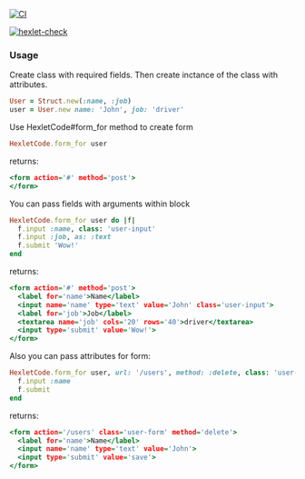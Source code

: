 [![CI](https://github.com/AlexRedisson18/rails-project-63/actions/workflows/main.yml/badge.svg)](https://github.com/AlexRedisson18/rails-project-63/actions/workflows/main.yml)

[![hexlet-check](https://github.com/AlexRedisson18/rails-project-63/actions/workflows/hexlet-check.yml/badge.svg)](https://github.com/AlexRedisson18/rails-project-63/actions/workflows/hexlet-check.yml)

### Usage

Create class with required fields.
Then create inctance of the class with attributes.

```ruby
User = Struct.new(:name, :job)
user = User.new name: 'John', job: 'driver'
```

Use HexletCode#form_for method to create form

```ruby
HexletCode.form_for user
```
returns:
```htm
<form action='#' method='post'>
</form>
```

You can pass fields with arguments within block

```ruby
HexletCode.form_for user do |f|
  f.input :name, class: 'user-input'
  f.input :job, as: :text
  f.submit 'Wow!'
end
```
returns:
```htm
<form action='#' method='post'>
  <label for='name'>Name</label>
  <input name='name' type='text' value='John' class='user-input'>
  <label for='job'>Job</label>
  <textarea name='job' cols='20' rows='40'>driver</textarea>
  <input type='submit' value='Wow!'>
</form>
```

Also you can pass attributes for form:
```ruby
HexletCode.form_for user, url: '/users', method: :delete, class: 'user-form' do |f|
  f.input :name
  f.submit
end
```
returns:
```htm
<form action='/users' class='user-form' method='delete'>
  <label for='name'>Name</label>
  <input name='name' type='text' value='John'>
  <input type='submit' value='save'>
</form>
```
